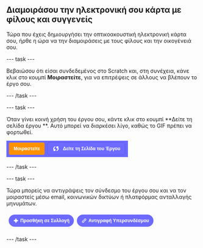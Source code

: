 ## Διαμοιράσου την ηλεκτρονική σου κάρτα με φίλους και συγγενείς

Τώρα που έχεις δημιουργήσει την οπτικοακουστική ηλεκτρονική κάρτα σου, ήρθε η ώρα να την διαμοιράσεις με τους φίλους και την οικογένειά σου.

--- task ---

Βεβαιώσου ότι είσαι συνδεδεμένος στο Scratch και, στη συνέχεια, κάνε κλικ στο κουμπί **Μοιραστείτε**, για να επιτρέψεις σε άλλους να βλέπουν το έργο σου.

--- /task ---

--- task ---

Όταν γίνει κοινή χρήση του έργου σου, κάντε κλικ στο κουμπί **Δείτε τη σελίδα έργου **. Αυτό μπορεί να διαρκέσει λίγο, καθώς το GIF πρέπει να φορτωθεί.

![εικόνα που δείχνει το κουμπί της σελίδας του έργου](images/projects-page.png)

--- /task ---

--- task ---

Τώρα μπορείς να αντιγράψεις τον σύνδεσμο του έργου σου και να τον μοιραστείς μέσω email, κοινωνικών δικτύων ή πλατφόρμας ανταλλαγής μηνυμάτων.

![εικόνα που δείχνει το κουμπί αντιγραφής συνδέσμου](images/copy-link.png)

--- /task ---



